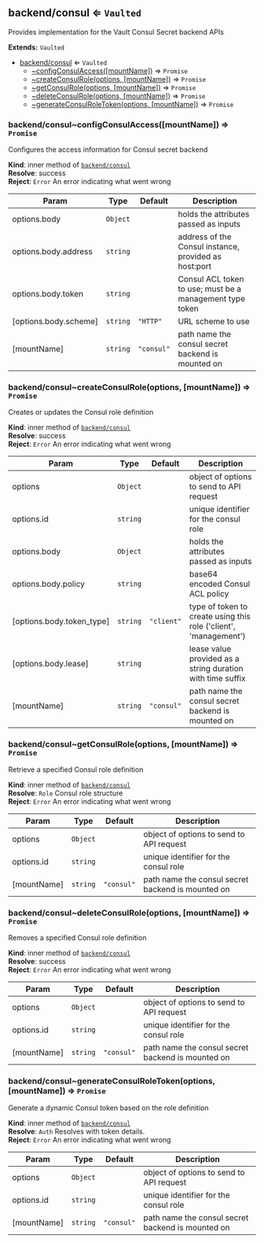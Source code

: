 <a name="module_backend/consul"></a>
## backend/consul ⇐ <code>Vaulted</code>
Provides implementation for the Vault Consul Secret backend APIs

**Extends:** <code>Vaulted</code>  

* [backend/consul](#module_backend/consul) ⇐ <code>Vaulted</code>
    * [~configConsulAccess([mountName])](#module_backend/consul..configConsulAccess) ⇒ <code>Promise</code>
    * [~createConsulRole(options, [mountName])](#module_backend/consul..createConsulRole) ⇒ <code>Promise</code>
    * [~getConsulRole(options, [mountName])](#module_backend/consul..getConsulRole) ⇒ <code>Promise</code>
    * [~deleteConsulRole(options, [mountName])](#module_backend/consul..deleteConsulRole) ⇒ <code>Promise</code>
    * [~generateConsulRoleToken(options, [mountName])](#module_backend/consul..generateConsulRoleToken) ⇒ <code>Promise</code>

<a name="module_backend/consul..configConsulAccess"></a>
### backend/consul~configConsulAccess([mountName]) ⇒ <code>Promise</code>
Configures the access information for Consul secret backend

**Kind**: inner method of <code>[backend/consul](#module_backend/consul)</code>  
**Resolve**: success  
**Reject**: <code>Error</code> An error indicating what went wrong  

| Param | Type | Default | Description |
| --- | --- | --- | --- |
| options.body | <code>Object</code> |  | holds the attributes passed as inputs |
| options.body.address | <code>string</code> |  | address of the Consul instance, provided as host:port |
| options.body.token | <code>string</code> |  | Consul ACL token to use; must be a management type token |
| [options.body.scheme] | <code>string</code> | <code>&quot;HTTP&quot;</code> | URL scheme to use |
| [mountName] | <code>string</code> | <code>&quot;consul&quot;</code> | path name the consul secret backend is mounted on |

<a name="module_backend/consul..createConsulRole"></a>
### backend/consul~createConsulRole(options, [mountName]) ⇒ <code>Promise</code>
Creates or updates the Consul role definition

**Kind**: inner method of <code>[backend/consul](#module_backend/consul)</code>  
**Resolve**: success  
**Reject**: <code>Error</code> An error indicating what went wrong  

| Param | Type | Default | Description |
| --- | --- | --- | --- |
| options | <code>Object</code> |  | object of options to send to API request |
| options.id | <code>string</code> |  | unique identifier for the consul role |
| options.body | <code>Object</code> |  | holds the attributes passed as inputs |
| options.body.policy | <code>string</code> |  | base64 encoded Consul ACL policy |
| [options.body.token_type] | <code>string</code> | <code>&quot;client&quot;</code> | type of token to create using this role ('client', 'management') |
| [options.body.lease] | <code>string</code> |  | lease value provided as a string duration with time suffix |
| [mountName] | <code>string</code> | <code>&quot;consul&quot;</code> | path name the consul secret backend is mounted on |

<a name="module_backend/consul..getConsulRole"></a>
### backend/consul~getConsulRole(options, [mountName]) ⇒ <code>Promise</code>
Retrieve a specified Consul role definition

**Kind**: inner method of <code>[backend/consul](#module_backend/consul)</code>  
**Resolve**: <code>Role</code> Consul role structure  
**Reject**: <code>Error</code> An error indicating what went wrong  

| Param | Type | Default | Description |
| --- | --- | --- | --- |
| options | <code>Object</code> |  | object of options to send to API request |
| options.id | <code>string</code> |  | unique identifier for the consul role |
| [mountName] | <code>string</code> | <code>&quot;consul&quot;</code> | path name the consul secret backend is mounted on |

<a name="module_backend/consul..deleteConsulRole"></a>
### backend/consul~deleteConsulRole(options, [mountName]) ⇒ <code>Promise</code>
Removes a specified Consul role definition

**Kind**: inner method of <code>[backend/consul](#module_backend/consul)</code>  
**Resolve**: success  
**Reject**: <code>Error</code> An error indicating what went wrong  

| Param | Type | Default | Description |
| --- | --- | --- | --- |
| options | <code>Object</code> |  | object of options to send to API request |
| options.id | <code>string</code> |  | unique identifier for the consul role |
| [mountName] | <code>string</code> | <code>&quot;consul&quot;</code> | path name the consul secret backend is mounted on |

<a name="module_backend/consul..generateConsulRoleToken"></a>
### backend/consul~generateConsulRoleToken(options, [mountName]) ⇒ <code>Promise</code>
Generate a dynamic Consul token based on the role definition

**Kind**: inner method of <code>[backend/consul](#module_backend/consul)</code>  
**Resolve**: <code>Auth</code> Resolves with token details.  
**Reject**: <code>Error</code> An error indicating what went wrong  

| Param | Type | Default | Description |
| --- | --- | --- | --- |
| options | <code>Object</code> |  | object of options to send to API request |
| options.id | <code>string</code> |  | unique identifier for the consul role |
| [mountName] | <code>string</code> | <code>&quot;consul&quot;</code> | path name the consul secret backend is mounted on |

